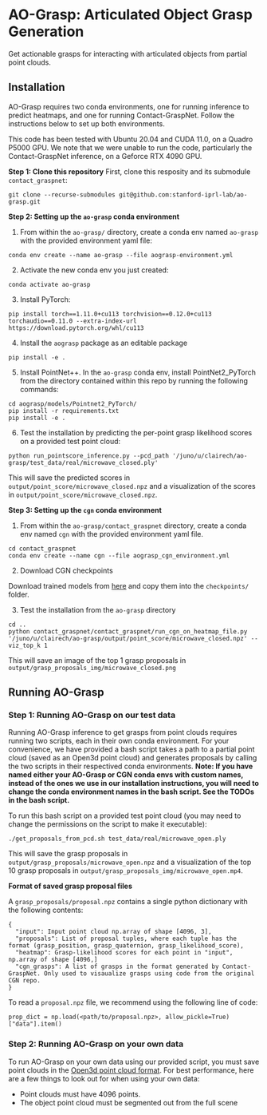# AO-Grasp: Articulated Object Grasp Generation

Get actionable grasps for interacting with articulated objects from partial point clouds.

## Installation

AO-Grasp requires two conda environments, one for running inference to predict heatmaps, and one for running Contact-GraspNet. Follow the instructions below to set up both environments.

This code has been tested with Ubuntu 20.04 and CUDA 11.0, on a Quadro P5000 GPU. We note that we were unable to run the code, particularly the Contact-GraspNet inference, on a Geforce RTX 4090 GPU.

**Step 1: Clone this repository**
First, clone this resposity and its submodule `contact_graspnet`:
```
git clone --recurse-submodules git@github.com:stanford-iprl-lab/ao-grasp.git
```

**Step 2: Setting up the `ao-grasp` conda environment**

1. From within the `ao-grasp/` directory, create a conda env named `ao-grasp` with the provided environment yaml file:

```
conda env create --name ao-grasp --file aograsp-environment.yml
```

2. Activate the new conda env you just created:
```
conda activate ao-grasp
```

3. Install PyTorch:
```
pip install torch==1.11.0+cu113 torchvision==0.12.0+cu113 torchaudio==0.11.0 --extra-index-url https://download.pytorch.org/whl/cu113
```

4. Install the `aograsp` package as an editable package
```
pip install -e .
```

5. Install PointNet++. In the `ao-grasp` conda env, install PointNet2_PyTorch from the directory contained within this repo by running the following commands:
```
cd aograsp/models/Pointnet2_PyTorch/
pip install -r requirements.txt
pip install -e .
```

6. Test the installation by predicting the per-point grasp likelihood scores on a provided test point cloud:

```
python run_pointscore_inference.py --pcd_path '/juno/u/clairech/ao-grasp/test_data/real/microwave_closed.ply'
```

This will save the predicted scores in `output/point_score/microwave_closed.npz` and a visualization of the scores in `output/point_score/microwave_closed.npz`.

**Step 3: Setting up the `cgn` conda environment**

1. From within the `ao-grasp/contact_graspnet` directory, create a conda env named `cgn` with the provided environment yaml file.
```
cd contact_graspnet
conda env create --name cgn --file aograsp_cgn_environment.yml 
```

2. Download CGN checkpoints

Download trained models from [here](https://drive.google.com/drive/folders/1tBHKf60K8DLM5arm-Chyf7jxkzOr5zGl?usp=sharing) and copy them into the `checkpoints/` folder.

3. Test the installation from the `ao-grasp` directory
```
cd ..
python contact_graspnet/contact_graspnet/run_cgn_on_heatmap_file.py '/juno/u/clairech/ao-grasp/output/point_score/microwave_closed.npz' --viz_top_k 1
```

This will save an image of the top 1 grasp proposals in `output/grasp_proposals_img/microwave_closed.png`

## Running AO-Grasp

### Step 1: Running AO-Grasp on our test data

Running AO-Grasp inference to get grasps from point clouds requires running two scripts, each in their own conda environment. For your convenience, we have provided a bash script takes a path to a partial point cloud (saved as an Open3d point cloud) and generates proposals by calling the two scripts in their respectived conda environments. **Note: If you have named either your AO-Grasp or CGN conda envs with custom names, instead of the ones we use in our installation instructions, you will need to change the conda environment names in the bash script. See the TODOs in the bash script.**

To run this bash script on a provided test point cloud (you may need to change the permissions on the script to make it executable):
```
./get_proposals_from_pcd.sh test_data/real/microwave_open.ply
```
This will save the grasp proposals in `output/grasp_proposals/microwave_open.npz` and a visualization of the top 10 grasp proposals in `output/grasp_proposals_img/microwave_open.mp4`.

**Format of saved grasp proposal files**

A `grasp_proposals/proposal.npz` contains a single python dictionary with the following contents:
```
{
  "input": Input point cloud np.array of shape [4096, 3],
  "proposals": List of proposal tuples, where each tuple has the format (grasp_position, grasp_quaternion, grasp_likelihood_score),
  "heatmap": Grasp-likelihood scores for each point in "input", np.array of shape [4096,]
  "cgn_grasps": A list of grasps in the format generated by Contact-GraspNet. Only used to visaualize grasps using code from the original CGN repo.
}
```

To read a `proposal.npz` file, we recommend using the following line of code:
```
prop_dict = np.load(<path/to/proposal.npz>, allow_pickle=True)["data"].item()
```

### Step 2: Running AO-Grasp on your own data

To run AO-Grasp on your own data using our provided script, you must save point clouds in the [Open3d point cloud format](https://www.open3d.org/docs/release/python_api/open3d.io.write_point_cloud.html). For best performance, here are a few things to look out for when using your own data:

- Point clouds must have 4096 points.
- The object point cloud must be segmented out from the full scene

